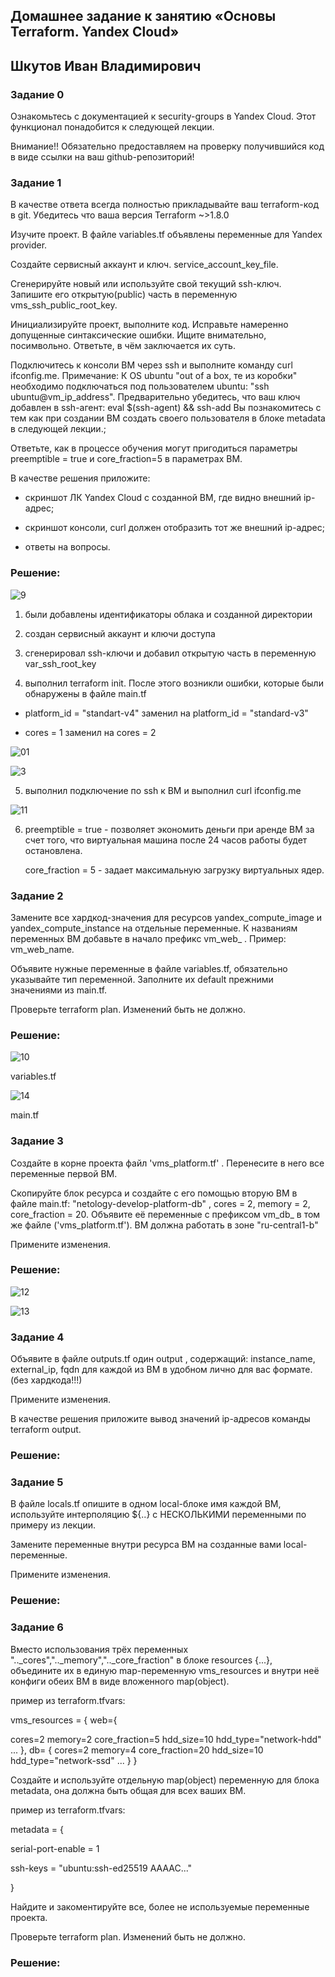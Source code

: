 ## Домашнее задание к занятию «Основы Terraform. Yandex Cloud»

## Шкутов Иван Владимирович


### Задание 0

Ознакомьтесь с документацией к security-groups в Yandex Cloud. Этот функционал понадобится к следующей лекции.

Внимание!! Обязательно предоставляем на проверку получившийся код в виде ссылки на ваш github-репозиторий!

### Задание 1

В качестве ответа всегда полностью прикладывайте ваш terraform-код в git. Убедитесь что ваша версия Terraform ~>1.8.0

Изучите проект. В файле variables.tf объявлены переменные для Yandex provider.

Создайте сервисный аккаунт и ключ. service_account_key_file.

Сгенерируйте новый или используйте свой текущий ssh-ключ. Запишите его открытую(public) часть в переменную vms_ssh_public_root_key.

Инициализируйте проект, выполните код. Исправьте намеренно допущенные синтаксические ошибки. Ищите внимательно, посимвольно. Ответьте, в чём заключается их суть.

Подключитесь к консоли ВМ через ssh и выполните команду  curl ifconfig.me. Примечание: К OS ubuntu "out of a box, те из коробки" необходимо подключаться под пользователем ubuntu: "ssh ubuntu@vm_ip_address". Предварительно убедитесь, что ваш ключ добавлен в ssh-агент: eval $(ssh-agent) && ssh-add Вы познакомитесь с тем как при создании ВМ создать своего пользователя в блоке metadata в следующей лекции.;

Ответьте, как в процессе обучения могут пригодиться параметры preemptible = true и core_fraction=5 в параметрах ВМ.

В качестве решения приложите:

- скриншот ЛК Yandex Cloud с созданной ВМ, где видно внешний ip-адрес;

- скриншот консоли, curl должен отобразить тот же внешний ip-адрес;

- ответы на вопросы.


### Решение:

![9](https://github.com/Ivan-Shkutov/ter-homeworks-02/blob/main/9.png)

1. были добавлены идентификаторы облака и созданной директории

2. создан сервисный аккаунт и ключи доступа

3. сгенерировал ssh-ключи и добавил открытую часть в переменную var_ssh_root_key

4. выполнил terraform init. После этого возникли ошибки, которые были обнаружены в файле main.tf

- platform_id = "standart-v4" заменил на platform_id = "standard-v3"

- cores = 1 заменил на cores = 2

![01](https://github.com/Ivan-Shkutov/ter-homeworks-02/blob/main/01.png)

![3](https://github.com/Ivan-Shkutov/ter-homeworks-02/blob/main/3.png)

5. выполнил подключение по ssh к ВМ и выполнил curl ifconfig.me

![11](https://github.com/Ivan-Shkutov/ter-homeworks-02/blob/main/11.png)

6. preemptible = true - позволяет экономить деньги при аренде ВМ за счет того, что виртуальная машина после 24 часов работы будет остановлена.
  
   core_fraction = 5 - задает максимальную загрузку виртуальных ядер.

### Задание 2

Замените все хардкод-значения для ресурсов yandex_compute_image и yandex_compute_instance на отдельные переменные. К названиям переменных ВМ добавьте в начало префикс vm_web_ . Пример: vm_web_name.

Объявите нужные переменные в файле variables.tf, обязательно указывайте тип переменной. Заполните их default прежними значениями из main.tf.

Проверьте terraform plan. Изменений быть не должно.


### Решение:

![10](https://github.com/Ivan-Shkutov/ter-homeworks-02/blob/main/10.png)

variables.tf

![14](https://github.com/Ivan-Shkutov/ter-homeworks-02/blob/main/14.png)

main.tf



### Задание 3

Создайте в корне проекта файл 'vms_platform.tf' . Перенесите в него все переменные первой ВМ.

Скопируйте блок ресурса и создайте с его помощью вторую ВМ в файле main.tf: "netology-develop-platform-db" , cores  = 2, memory = 2, core_fraction = 20. Объявите её переменные с префиксом vm_db_ в том же файле ('vms_platform.tf'). ВМ должна работать в зоне "ru-central1-b"

Примените изменения.

### Решение:

![12](https://github.com/Ivan-Shkutov/ter-homeworks-02/blob/main/12.png)

![13](https://github.com/Ivan-Shkutov/ter-homeworks-02/blob/main/13.png)


### Задание 4

Объявите в файле outputs.tf один output , содержащий: instance_name, external_ip, fqdn для каждой из ВМ в удобном лично для вас формате.(без хардкода!!!)

Примените изменения.

В качестве решения приложите вывод значений ip-адресов команды terraform output.




### Решение:


### Задание 5

В файле locals.tf опишите в одном local-блоке имя каждой ВМ, используйте интерполяцию ${..} с НЕСКОЛЬКИМИ переменными по примеру из лекции.

Замените переменные внутри ресурса ВМ на созданные вами local-переменные.

Примените изменения.




### Решение:


### Задание 6

Вместо использования трёх переменных ".._cores",".._memory",".._core_fraction" в блоке resources {...}, объедините их в единую map-переменную vms_resources и внутри неё конфиги обеих ВМ в виде вложенного map(object).

пример из terraform.tfvars:

vms_resources = {
 web={

  cores=2
    memory=2
    core_fraction=5
    hdd_size=10
    hdd_type="network-hdd"
    ...
  },
  db= {
    cores=2
    memory=4
    core_fraction=20
    hdd_size=10
    hdd_type="network-ssd"
    ...
  }
}

Создайте и используйте отдельную map(object) переменную для блока metadata, она должна быть общая для всех ваших ВМ.

пример из terraform.tfvars:

metadata = {

  serial-port-enable = 1

  ssh-keys           = "ubuntu:ssh-ed25519 AAAAC..."

}

Найдите и закоментируйте все, более не используемые переменные проекта.

Проверьте terraform plan. Изменений быть не должно.




### Решение:

